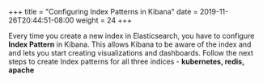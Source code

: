 +++
title = "Configuring Index Patterns in Kibana"
date = 2019-11-26T20:44:51-08:00
weight = 24
+++

Every time you create a new index in Elasticsearch, you have to configure **Index Pattern** in Kibana. This allows Kibana to be aware of the index and and lets you start creating visualizations and dashboards. Follow the next steps to create Index patterns for all three indices - **kubernetes, redis, apache**
